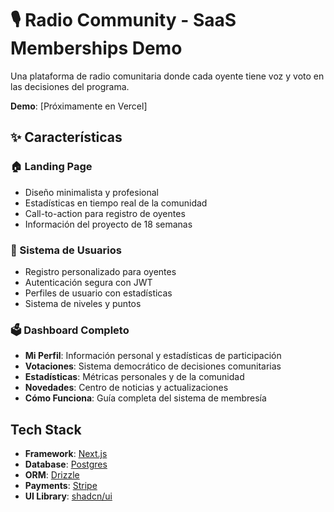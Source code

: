 # 🎙️ Radio Community - SaaS Memberships Demo

Una plataforma de radio comunitaria donde cada oyente tiene voz y voto en las decisiones del programa.

**Demo**: [Próximamente en Vercel]

## ✨ Características

### 🏠 Landing Page
- Diseño minimalista y profesional
- Estadísticas en tiempo real de la comunidad
- Call-to-action para registro de oyentes
- Información del proyecto de 18 semanas

### 👤 Sistema de Usuarios
- Registro personalizado para oyentes
- Autenticación segura con JWT
- Perfiles de usuario con estadísticas
- Sistema de niveles y puntos

### 🗳️ Dashboard Completo
- **Mi Perfil**: Información personal y estadísticas de participación
- **Votaciones**: Sistema democrático de decisiones comunitarias
- **Estadísticas**: Métricas personales y de la comunidad
- **Novedades**: Centro de noticias y actualizaciones
- **Cómo Funciona**: Guía completa del sistema de membresía

## Tech Stack

- **Framework**: [Next.js](https://nextjs.org/)
- **Database**: [Postgres](https://www.postgresql.org/)
- **ORM**: [Drizzle](https://orm.drizzle.team/)
- **Payments**: [Stripe](https://stripe.com/)
- **UI Library**: [shadcn/ui](https://ui.shadcn.com/)

